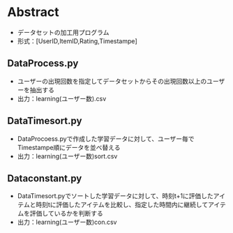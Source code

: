 # Abstract  
* データセットの加工用プログラム  
* 形式：[UserID,ItemID,Rating,Timestampe]

## DataProcess.py  
* ユーザーの出現回数を指定してデータセットからその出現回数以上のユーザーを抽出する
* 出力：learning(ユーザー数).csv
## DataTimesort.py  

* DataProcoess.pyで作成した学習データに対して、ユーザー毎でTimestampe順にデータを並べ替える
* 出力：learning(ユーザー数)sort.csv

## Dataconstant.py  
* DataTimesort.pyでソートした学習データに対して、時刻t+1に評価したアイテムと時刻tに評価したアイテムを比較し、指定した時間内に継続してアイテムを評価しているかを判断する
* 出力：learning(ユーザー数)con.csv
